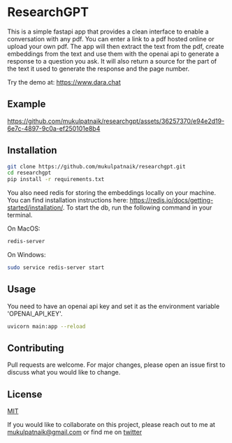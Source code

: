 # ResearchGPT

This is a simple fastapi app that provides a clean interface to enable a conversation with any pdf. You can enter a link to a pdf hosted online or upload your own pdf. The app will then extract the text from the pdf, create embeddings from the text and use them with the openai api to generate a response to a question you ask. It will also return a source for the part of the text it used to generate the response and the page number. 

Try the demo at: https://www.dara.chat

## Example 

https://github.com/mukulpatnaik/researchgpt/assets/36257370/e94e2d19-6e7c-4897-9c0a-ef250101e8b4

## Installation

```bash
git clone https://github.com/mukulpatnaik/researchgpt.git
cd researchgpt
pip install -r requirements.txt
```

You also need redis for storing the embeddings locally on your machine. You can find installation instructions here: https://redis.io/docs/getting-started/installation/. To start the db, run the following command in your terminal.

On MacOS:

```bash
redis-server
```

On Windows:

```bash
sudo service redis-server start
```

## Usage

You need to have an openai api key and set it as the environment variable 'OPENAI_API_KEY'.

```bash
uvicorn main:app --reload
```

## Contributing

Pull requests are welcome. For major changes, please open an issue first to discuss what you would like to change.

## License

[MIT](https://choosealicense.com/licenses/mit/)

If you would like to collaborate on this project, please reach out to me at mukulpatnaik@gmail.com or find me on [twitter](https://twitter.com/mukul0x)
